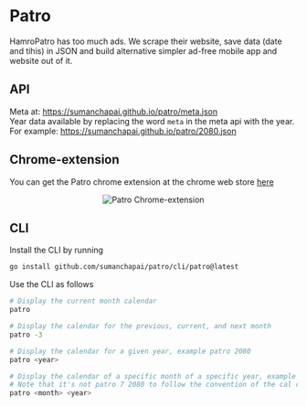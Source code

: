 # Patro
HamroPatro has too much ads. We scrape their website, save data (date and tihis) in JSON and build alternative simpler ad-free mobile app and website out of it.

## API
Meta at: <https://sumanchapai.github.io/patro/meta.json>\
Year data available by replacing the word `meta` in the meta api with the year.
For example: <https://sumanchapai.github.io/patro/2080.json>

## Chrome-extension
You can get the Patro chrome extension at the chrome web store [here](https://chromewebstore.google.com/detail/patro/mnagbabdhfjkajadblahmbbddecinhml)
<p align='center'>
<img alt='Patro Chrome-extension' src="https://lh3.googleusercontent.com/fNbkcQY4EYpYh3prVBSccUbiuNxHAKpEssoWJj9OP6EZAtWtv95anq4CPuuBJpkNPB4dgN3uBLZ3D2cMg5zOk0w4kQs=s1280-w1280-h800">
</p>

## CLI
Install the CLI by running 
```bash
go install github.com/sumanchapai/patro/cli/patro@latest
```

Use the CLI as follows

```bash
# Display the current month calendar
patro

# Display the calendar for the previous, current, and next month
patro -3

# Display the calendar for a given year, example patro 2080
patro <year>

# Display the calendar of a specific month of a specific year, example patro 7 2080 
# Note that it's not patro 7 2080 to follow the convention of the cal command
patro <month> <year>
```

